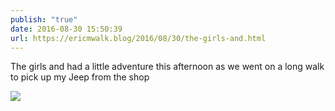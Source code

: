 ```yaml
---
publish: "true"
date: 2016-08-30 15:50:39
url: https://ericmwalk.blog/2016/08/30/the-girls-and.html
---
```


The girls and had a little adventure this afternoon as we went on a long walk to pick up my Jeep from the shop

![](https://ericmwalk.blog/uploads/2022/761e8bde86.jpg)